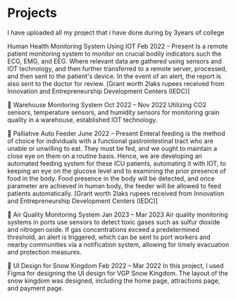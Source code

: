 # Projects
I have uploaded all my project that i have done during by 3years of college

 Human Health Monitoring System Using IOT Feb 2022 – Present 
Is a remote patient monitoring system to monitor on crucial bodily indicators such the ECG, EMG, and 
EEG. Where relevant data are gathered using sensors and IOT technology, and then further transferred to a 
remote server, processed, and then sent to the patient's device. In the event of an alert, the report is also 
sent to the doctor for review. 
 [Grant worth 2laks rupees received from Innovation and Entrepreneurship Development Centers (IEDC)] 

 
 Warehouse Monitoring System Oct 2022 – Nov 2022 
Utilizing CO2 sensors, temperature sensors, and humidity sensors for monitoring grain quality in a warehouse, 
established IOT technology. 


 Palliative Auto Feeder June 2022 – Present 
Enteral feeding is the method of choice for individuals with a functional gastrointestinal tract who are unable 
or unwilling to eat. They must be fed, and we ought to maintain a close eye on them on a routine basis. Hence, 
we are developing an automated feeding system for these ICU patients, automating it with IOT, to keeping an 
eye on the glucose level and to examining the prior presence of food in the body. Food presence in the body 
will be detected, and once parameter are achieved in human body, the feeder will be allowed to feed patients 
automatically. 
 [Grant worth 2laks rupees received from Innovation and Entrepreneurship Development Centers (IEDC)] 

 
 Air Quality Monitoring System Jan 2023 – Mar 2023 
Air quality monitoring systems in ports use sensors to detect toxic gases such as sulfur dioxide and nitrogen 
oxide. If gas concentrations exceed a predetermined threshold, an alert is triggered, which can be sent to port 
workers and nearby communities via a notification system, allowing for timely evacuation and protection 
measures. 
 
 UI Design for Snow Kingdom Feb 2022 – Mar 2022 
 In this project, I used Figma for designing the UI design for VGP Snow Kingdom. The layout of the snow 
kingdom was designed, including the home page, attractions page, and payment page. 

